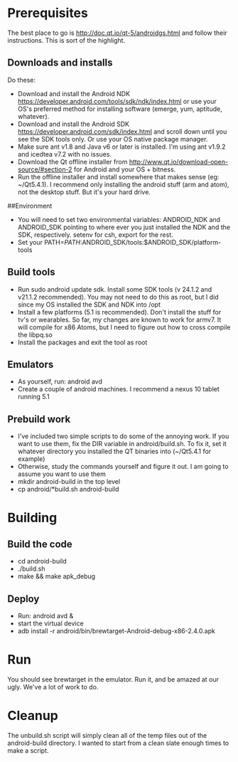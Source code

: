 # Prerequisites
The best place to go is http://doc.qt.io/qt-5/androidgs.html and follow their
instructions. This is sort of the highlight.

## Downloads and installs
Do these:
* Download and install the Android NDK
  https://developer.android.com/tools/sdk/ndk/index.html or use your OS's
  preferred method for installing software (emerge, yum, aptitude, whatever).
* Download and install the Android SDK
  https://developer.android.com/sdk/index.html and scroll down until you see
  the SDK tools only. Or use your OS native package manager.
* Make sure ant v1.8 and Java v6 or later is installed. I'm using ant v1.9.2
  and icedtea v7.2 with no issues.
* Download the Qt offline installer from
  http://www.qt.io/download-open-source/#section-2 for Android and your OS +
  bitness.  
* Run the offline installer and install somewhere that makes sense (eg: ~/Qt5.4.1). 
  I recommend only installing the android stuff (arm and atom), not the
  desktop stuff. But it's your hard drive.

##Environment
* You will need to set two environmental variables: ANDROID\_NDK and
  ANDROID\_SDK pointing to where ever you just installed the NDK and the SDK,
  respectively. setenv for csh, export for the rest.
* Set your PATH=$PATH:$ANDROID\_SDK/tools:$ANDROID\_SDK/platform-tools

## Build tools
* Run sudo android update sdk. Install some SDK tools (v 24.1.2 and v21.1.2
  recommended). You may not need to do this as root, but I did since my OS
  installed the SDK and NDK into /opt
* Install a few platforms (5.1 is recommended). Don't install the stuff
  for tv's or wearables. So far, my changes are known to work for armv7. It
  will compile for x86 Atoms, but I need to figure out how to cross compile
  the libpq.so
* Install the packages and exit the tool as root

## Emulators
* As yourself, run: android avd
* Create a couple of android machines. I recommend a nexus 10 tablet running
  5.1

## Prebuild work
* I've included two simple scripts to do some of the annoying work. If you
  want to use them, fix the DIR variable in android/build.sh. To fix it, set
  it whatever directory you installed the QT binaries into (~/Qt5.4.1 for example)
* Otherwise, study the commands yourself and figure it out. I am going to
  assume you want to use them
* mkdir android-build in the top level
* cp android/\*build.sh android-build

# Building

## Build the code
* cd android-build
* ./build.sh
* make && make apk\_debug

## Deploy
* Run: android avd &
* start the virtual device
* adb install -r android/bin/brewtarget-Android-debug-x86-2.4.0.apk

# Run
You should see brewtarget in the emulator. Run it, and be amazed at our
ugly. We've a lot of work to do.

# Cleanup
The unbuild.sh script will simply clean all of the temp files out of the
android-build directory. I wanted to start from a clean slate enough times to
make a script.
